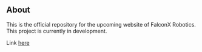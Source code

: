 ## About

This is the official repository for the upcoming website of FalconX Robotics. This project is currently in development.

Link [here](https://falconxrobotics.herokuapp.com/)